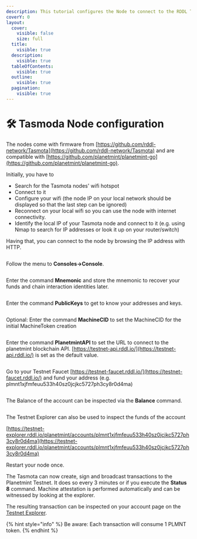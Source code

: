 ```yaml
---
description: This tutorial configures the Node to connect to the RDDL Testnet.
coverY: 0
layout:
  cover:
    visible: false
    size: full
  title:
    visible: true
  description:
    visible: true
  tableOfContents:
    visible: true
  outline:
    visible: true
  pagination:
    visible: true
---
```


# 🛠 Tasmoda Node configuration

The nodes come with firmware from [https://github.com/rddl-network/Tasmota](https://github.com/rddl-network/Tasmota) and are compatible with [https://github.com/planetmint/planetmint-go](https://github.com/planetmint/planetmint-go).

Initially, you have to

* Search for the Tasmota nodes' wifi hotspot
* Connect to it
* Configure your wifi (the node IP on your local network should be displayed so that the last step can be ignored)
* Reconnect on your local wifi so you can use the node with internet connectivity.
* Identify the local IP of your Tasmota node and connect to it (e.g. using Nmap to search for IP addresses or look it up on your router/switch)

Having that, you can connect to the node by browsing the IP address with HTTP.

<figure><img src="../.gitbook/assets/image (27).png" alt=""><figcaption></figcaption></figure>

Follow the menu to **Consoles→Console**.

<figure><img src="../.gitbook/assets/image (28).png" alt=""><figcaption></figcaption></figure>

Enter the command **Mnemonic** and store the mnemonic to recover your funds and chain interaction identities later.

<figure><img src="../.gitbook/assets/image (29).png" alt=""><figcaption></figcaption></figure>

Enter the command **PublicKeys** to get to know your addresses and keys.

<figure><img src="../.gitbook/assets/image (30).png" alt=""><figcaption></figcaption></figure>

Optional: Enter the command **MachineCID** to set the MachineCID for the initial MachineToken creation

<figure><img src="../.gitbook/assets/image (11).png" alt=""><figcaption></figcaption></figure>

Enter the command **PlanetmintAPI** to set the URL to connect to the planetmint blockchain API. [https://testnet-api.rddl.io/](https://testnet-api.rddl.io/) is set as the default value.&#x20;

<figure><img src="../.gitbook/assets/image (31).png" alt=""><figcaption></figcaption></figure>

Go to your Testnet Faucet [https://testnet-faucet.rddl.io/](https://testnet-faucet.rddl.io/) and fund your address (e.g. plmnt1xjfmfeuu533h40sz0jcjkc5727ph3cy8r0d4ma)

<figure><img src="../.gitbook/assets/image (23).png" alt=""><figcaption></figcaption></figure>

The Balance of the account can be inspected via the **Balance** command.

<figure><img src="../.gitbook/assets/image (33).png" alt=""><figcaption></figcaption></figure>

The Testnet Explorer can also be used to inspect the funds of the account

[https://testnet-explorer.rddl.io/planetmint/accounts/plmnt1xjfmfeuu533h40sz0jcjkc5727ph3cy8r0d4ma](https://testnet-explorer.rddl.io/planetmint/accounts/plmnt1xjfmfeuu533h40sz0jcjkc5727ph3cy8r0d4ma)

Restart your node once.&#x20;

The Tasmota can now create, sign and broadcast transactions to the Planetmint Testnet. It does so every 3 minutes or if you execute the **Status 8** command. Machine attestation is performed automatically and can be witnessed by looking at the explorer.

The resulting transaction can be inspected on your account page on the [Testnet Explorer](https://testnet-explorer.rddl.io/planetmint).

{% hint style="info" %}
Be aware: Each transaction will consume 1 PLMNT token.&#x20;
{% endhint %}

